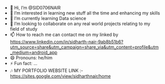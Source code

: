 - 👋 Hi, I’m @SID0706NAIR
- 👀 I’m interested in learning new stuff all the time and enhancing my skills
- 🌱 I’m currently learning Data science 
- 💞️ I’m looking to collaborate on any real world projects relating to my field of study 
- 📫 How to reach me can contact me on my linked by https://www.linkedin.com/in/sidharth-nair-9ab8b51b6?utm_source=share&utm_campaign=share_via&utm_content=profile&utm_medium=android_app
- 😄 Pronouns: he/him
- ⚡ Fun fact: ...
- 🎶 MY PORTFOLIO WEBSITE LINK :- https://sites.google.com/view/sidharthnair/home

<!---
SID0706NAIR/SID0706NAIR is a ✨ special ✨ repository because its `README.md` (this file) appears on your GitHub profile.
You can click the Preview link to take a look at your changes.
--->

